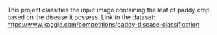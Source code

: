 This project classifies the input image containing the leaf of paddy crop based on the disease it possess.
Link to the dataset:
https://www.kaggle.com/competitions/paddy-disease-classification
